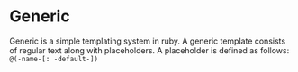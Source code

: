 # Generic
<p>Generic is a simple templating system in ruby. A generic template consists of regular text along with placeholders. 
A placeholder is defined as follows: <code>@(-name-[: -default-])</code>
